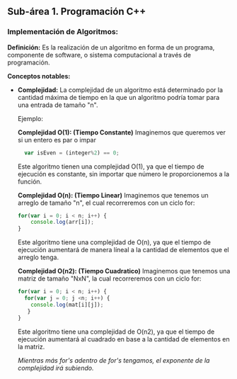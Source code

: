 ## Sub-área 1. Programación C++ ##

### Implementación de Algoritmos: ###
**Definición:** Es la realización de un algoritmo en forma de un programa, componente de software, o sistema computacional a través de programación.

**Conceptos notables:**
  - **Complejidad:** La complejidad de un algoritmo está determinado por la cantidad máxima de tiempo en la que un algoritmo podría tomar para una entrada de tamaño "n".
  
    Ejemplo:

    **Complejidad O(1): (Tiempo Constante)**
    Imaginemos que queremos ver si un entero es par o impar
    ```javascript
      var isEven = (integer%2) == 0; 
    ```
    Este algoritmo tienen una complejidad O(1), ya que el tiempo de ejecución es constante, sin importar que número le proporcionemos a la función.

    **Complejidad O(n): (Tiempo Linear)**
    Imaginemos que tenemos un arreglo de tamaño "n", el cual recorreremos con un ciclo for:
    ```javascript
    for(var i = 0; i < n; i++) {
        console.log(arr[i]);
    }
    ```
    Este algoritmo tiene una complejidad de O(n), ya que el tiempo de ejecución aumentará de manera líneal a la cantidad de elementos que el arreglo tenga.

    **Complejidad O(n2): (Tiempo Cuadratico)**
    Imaginemos que tenemos una matriz de tamaño "NxN", la cual recorreremos con un ciclo for:
    ```javascript
    for(var i = 0; i < n; i++) {
      for(var j = 0; j <n; i++) {
        console.log(mat[i][j]);
       }
    }
    ```
    Este algoritmo tiene una complejidad de O(n2), ya que el tiempo de ejecución aumentará al cuadrado en base a la cantidad de elementos en la matriz.

    _Mientras más for's adentro de for's tengamos, el exponente de la complejidad irá subiendo._


  
  
